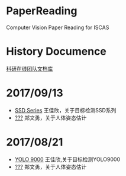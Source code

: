 # PaperReading
Computer Vision Paper Reading for ISCAS
# History Documence
[科研在线团队文档库](http://ddl.escience.cn/iscas007)

# 2017/09/13
- [SSD Series](http://ddl.escience.cn/f/O08Z) 王佳欣，关于目标检测SSD系列
- [???]() 郑文勇，关于人体姿态估计

# 2017/08/21
- [YOLO 9000](http://ddl.escience.cn/f/O081) 王佳欣,关于目标检测YOLO9000
- [???]() 郑文勇，关于人体姿态估计

